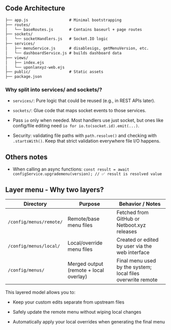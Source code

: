 ## Code Architecture

```txt
├── app.js                  # Minimal bootstrapping
├── routes/
│   └── baseRoutes.js       # Contains baseurl + page routes
├── sockets/
│   └── socketHandlers.js   # Socket.IO logic
├── services/
│   ├── menuService.js      # disablesigs, getMenuVersion, etc.
│   └── dashboardService.js # builds dashboard data
├── views/
│   ├── index.ejs
│   └── uponlanxyz-web.ejs
├── public/                 # Static assets
├── package.json
```

### Why split into services/ and sockets/?

* `services/`: Pure logic that could be reused (e.g., in REST APIs later).

* `sockets/`: Glue code that maps socket events to those services.

* Pass `io` only when needed. Most handlers use just socket, but ones like config/file editing need `io for io.to(socket.id).emit(...)`.

* Security: validating file paths with `path.resolve()` and checking with `.startsWith()`. Keep that strict validation everywhere file I/O happens.

## Others notes 

* When calling an async functions: `const result = await configService.upgrademenu(version); // ✅ result is resolved value`

## Layer menu  - Why two layers?

| Directory                  | Purpose                                | Behavior / Notes                                            |
|---------------------------|-----------------------------------------|-------------------------------------------------------------|
| `/config/menus/remote/`   | Remote/base menu files                  | Fetched from GitHub or Netboot.xyz releases                 |
| `/config/menus/local/`    | Local/override menu files               | Created or edited by user via the web interface             |
| `/config/menus/`          | Merged output (remote + local overlay)  | Final menu used by the system; local files overwrite remote |

This layered model allows you to:

* Keep your custom edits separate from upstream files

* Safely update the remote menu without wiping local changes

* Automatically apply your local overrides when generating the final menu